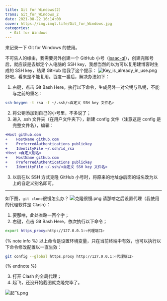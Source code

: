 ```yaml
---
title: Git for Windows(2)
trans: Git_for_Windows_2
date: 2021-08-22 16:14:00
cover: https://img.imql.life/Git_for_Windows.jpg
categories:
  - Git for Windows
---
```


来记录一下 Git for Windows 的使用。

<!-- more -->

不可告人的缘由，我需要另外创建一个 GitHub 小号（[isaac-ql](https://github.com/isaac-ql)），创建完账号后，就应该是去绑定个人电脑的 SSH key，我想当然的以为可以复用建博客时生成的 SSH key，结果 GitHub 给我了这个提示：
![Key_is_already_in_use.png](https://cdn.nlark.com/yuque/0/2022/png/8391941/1643954136162-3f546f39-eadb-45da-8312-c96fa4e4a509.png#clientId=ucdf28f59-c05f-4&crop=0&crop=0&crop=1&crop=1&from=drop&id=u6ac7f5a8&name=Key_is_already_in_use.png&originHeight=94&originWidth=259&originalType=binary&ratio=1&rotation=0&showTitle=false&size=3608&status=done&style=shadow&taskId=u264029e6-14a9-452c-a34d-48144d1750e&title=)
好吧，看来是不能复用。百度一番后，解决办法如下：

1. 右键，点击 Git Bash Here，执行以下命令，生成另外一对公钥与私钥，不能与之前的重名：

```bash
ssh-keygen -t rsa -f ~/.ssh/<自定义 SSH key 文件名>
```

2. 将公钥添加到自己的小号里，不多说了；
3. 进入 .ssh 文件夹（在用户文件夹下），新建 config 文件（注意这是 config 是完整文件名），编辑：

```diff
+Host github.com
+    HostName github.com
+    PreferredAuthentications publickey
+    IdentityFile ~/.ssh/id_rsa
+Host <自定义别名>
+    HostName github.com
+    PreferredAuthentications publickey
+    IdentityFile ~/.ssh/<自定义 SSH key 文件名>
```

3. 以后在以 SSH 方式克隆 GitHub 小号时，将原来的地址@后面的域名改为以上的自定义别名即可。

---

如下图，`git clone`很慢怎么办？
![克隆很慢.png](https://cdn.nlark.com/yuque/0/2022/png/8391941/1643954162586-7784f6a2-f810-43cf-8fa2-7de11123b10f.png#clientId=ucdf28f59-c05f-4&crop=0&crop=0&crop=1&crop=1&from=drop&id=ueaa10aa3&name=%E5%85%8B%E9%9A%86%E5%BE%88%E6%85%A2.png&originHeight=77&originWidth=493&originalType=binary&ratio=1&rotation=0&showTitle=false&size=6896&status=done&style=shadow&taskId=ud281fb43-2fee-488d-8b2e-ec2f0efaeab&title=)
请那啥之后设置代理（我使用的代理软件是 Clash）：

1. 要那啥，此处省略一百个字；
2. 右键，点击 Git Bash Here，依次执行以下命令；

```bash
export https_proxy=http://127.0.0.1:<代理端口>
```

{% note info %}
以上命令是设置环境变量，只在当前终端中有效，也可以执行以下命令修改配置以一直生效：

```bash
git config --global https.proxy http://127.0.0.1:<代理端口>
```

{% endnote %}

3. 打开 Clash 的全局代理；
4. 起飞，还没开始截图就克隆完毕了。

![起飞.png](https://cdn.nlark.com/yuque/0/2022/png/8391941/1643954185940-6531a255-1c0a-4980-888c-e29cbfe270a3.png#clientId=ucdf28f59-c05f-4&crop=0&crop=0&crop=1&crop=1&from=drop&id=u9c891679&name=%E8%B5%B7%E9%A3%9E.png&originHeight=104&originWidth=515&originalType=binary&ratio=1&rotation=0&showTitle=false&size=8435&status=done&style=shadow&taskId=uee988a6e-17ab-4594-926b-c5251770829&title=)
